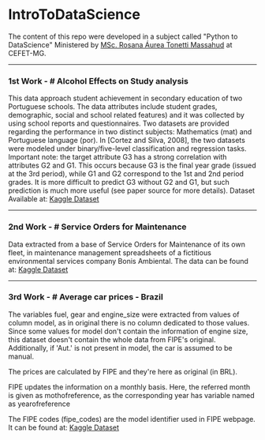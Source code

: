 # IntroToDataScience

The content of this repo were developed in a subject called "Python to DataScience" Ministered by [MSc. Rosana Áurea Tonetti Massahud](http://lattes.cnpq.br/7365724131999035) at CEFET-MG.

-----------------
### 1st Work - # Alcohol Effects on Study analysis

This data approach student achievement in secondary education of two Portuguese schools. The data attributes include student grades, demographic, social and school related features) and it was collected by using school reports and questionnaires. Two datasets are provided regarding the performance in two distinct subjects: Mathematics (mat) and Portuguese language (por). In [Cortez and Silva, 2008], the two datasets were modeled under binary/five-level classification and regression tasks. Important note: the target attribute G3 has a strong correlation with attributes G2 and G1. This occurs because G3 is the final year grade (issued at the 3rd period), while G1 and G2 correspond to the 1st and 2nd period grades. It is more difficult to predict G3 without G2 and G1, but such prediction is much more useful (see paper source for more details). Dataset Available at: [Kaggle Dataset](https://www.kaggle.com/datasets/whenamancodes/alcohol-effects-on-study)

-----------------
### 2nd Work - # Service Orders for Maintenance

Data extracted from a base of Service Orders for Maintenance of its own fleet, in maintenance management spreadsheets of a fictitious environmental services company Bonis Ambiental. The data can be found at: [Kaggle Dataset](https://www.kaggle.com/datasets/bonisvc/ordem-de-servico-da-manutencao)

-----------------
### 3rd Work - # Average car prices - Brazil

The variables fuel, gear and engine_size were extracted from values of column model, as in original there is no column dedicated to those values. Since some values for model don't contain the information of engine size, this dataset doesn't contain the whole data from FIPE's original. Additionally, if 'Aut.' is not present in model, the car is assumed to be manual.

The prices are calculated by FIPE and they're here as original (in BRL).

FIPE updates the information on a monthly basis. Here, the referred month is given as mothofreference, as the corresponding year has variable named as yearofreference

The FIPE codes (fipe_codes) are the model identifier used in FIPE webpage. It can be found at: [Kaggle Dataset](https://www.kaggle.com/datasets/vagnerbessa/average-car-prices-bazil)